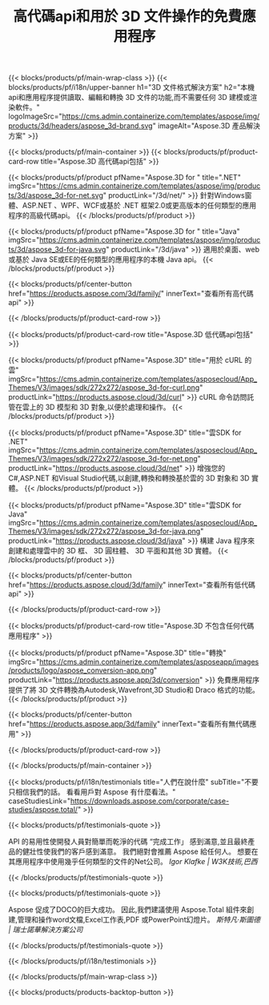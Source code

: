 ﻿---
title: 高代碼api和用於 3D 文件操作的免費應用程序 
weight: 1460
url: /zh-hant/
description: 創建編輯和轉換 3D 文件。 不需要 3D 建模軟件。 使用幾何圖形,場景層次結構,共享或分割網格,為對象設置動畫,添加目標相機。
google_site_verification: pJzfspWbY9hmASAU3ozD0x1YVIt8rcjsmkvNtlT8jsM
---
{{< blocks/products/pf/main-wrap-class >}}
{{< blocks/products/pf/i18n/upper-banner h1="3D 文件格式解決方案" h2="本機api和應用程序提供讀取、編輯和轉換 3D 文件的功能,而不需要任何 3D 建模或渲染軟件。" logoImageSrc="https://cms.admin.containerize.com/templates/aspose/img/products/3d/headers/aspose_3d-brand.svg" imageAlt="Aspose.3D 產品解決方案" >}}

{{< blocks/products/pf/main-container >}}
{{< blocks/products/pf/product-card-row title="Aspose.3D 高代碼api包括" >}}

{{< blocks/products/pf/product pfName="Aspose.3D for " title=".NET" imgSrc="https://cms.admin.containerize.com/templates/aspose/img/products/3d/aspose_3d-for-net.svg" productLink="/3d/net/" >}}
針對Windows窗體、ASP.NET 、WPF、WCF或基於 .NET 框架2.0或更高版本的任何類型的應用程序的高級代碼api。
{{< /blocks/products/pf/product >}}

{{< blocks/products/pf/product pfName="Aspose.3D for " title="Java" imgSrc="https://cms.admin.containerize.com/templates/aspose/img/products/3d/aspose_3d-for-java.svg" productLink="/3d/java" >}}
適用於桌面、web或基於 Java SE或EE的任何類型的應用程序的本機 Java api。
{{< /blocks/products/pf/product >}}

{{< blocks/products/pf/center-button href="https://products.aspose.com/3d/family/" innerText="查看所有高代碼api" >}}

{{< /blocks/products/pf/product-card-row >}}

{{< blocks/products/pf/product-card-row title="Aspose.3D 低代碼api包括" >}}

{{< blocks/products/pf/product pfName="Aspose.3D" title="用於 cURL 的雲" imgSrc="https://cms.admin.containerize.com/templates/asposecloud/App_Themes/V3/images/sdk/272x272/aspose_3d-for-curl.png" productLink="https://products.aspose.cloud/3d/curl" >}}
cURL 命令訪問託管在雲上的 3D 模型和 3D 對象,以便於處理和操作。
{{< /blocks/products/pf/product >}}

{{< blocks/products/pf/product pfName="Aspose.3D" title="雲SDK for .NET" imgSrc="https://cms.admin.containerize.com/templates/asposecloud/App_Themes/V3/images/sdk/272x272/aspose_3d-for-net.png" productLink="https://products.aspose.cloud/3d/net" >}}
增強您的 C#,ASP.NET 和Visual Studio代碼,以創建,轉換和轉換基於雲的 3D 對象和 3D 實體。
{{< /blocks/products/pf/product >}}

{{< blocks/products/pf/product pfName="Aspose.3D" title="雲SDK for Java" imgSrc="https://cms.admin.containerize.com/templates/asposecloud/App_Themes/V3/images/sdk/272x272/aspose_3d-for-java.png" productLink="https://products.aspose.cloud/3d/java" >}}
構建 Java 程序來創建和處理雲中的 3D 框、 3D 圓柱體、 3D 平面和其他 3D 實體。
{{< /blocks/products/pf/product >}}

{{< blocks/products/pf/center-button href="https://products.aspose.cloud/3d/family" innerText="查看所有低代碼api" >}}

{{< /blocks/products/pf/product-card-row >}}

{{< blocks/products/pf/product-card-row title="Aspose.3D 不包含任何代碼應用程序" >}}

{{< blocks/products/pf/product pfName="Aspose.3D" title="轉換" imgSrc="https://cms.admin.containerize.com/templates/asposeapp/images/products/logo/aspose_conversion-app.png" productLink="https://products.aspose.app/3d/conversion" >}}
免費應用程序提供了將 3D 文件轉換為Autodesk,Wavefront,3D Studio和 Draco 格式的功能。
{{< /blocks/products/pf/product >}}

{{< blocks/products/pf/center-button href="https://products.aspose.app/3d/family" innerText="查看所有無代碼應用" >}}

{{< /blocks/products/pf/product-card-row >}}

{{< /blocks/products/pf/main-container >}}

{{< blocks/products/pf/i18n/testimonials title="人們在說什麼" subTitle="不要只相信我們的話。 看看用戶對 Aspose 有什麼看法。" caseStudiesLink="https://downloads.aspose.com/corporate/case-studies/aspose.total/" >}}

{{< blocks/products/pf/testimonials-quote >}}
<p class="first">
 API 的易用性使開發人員對簡單而乾淨的代碼 “完成工作」 感到滿意,並且最終產品的健壯性使我們的客戶感到滿意。 我們絕對會推薦 Aspose 給任何人。 想要在其應用程序中使用幾乎任何類型的文件的Net公司。
 <em>
  Igor Klafke | W3K技術,巴西
 </em>
</p>

{{< /blocks/products/pf/testimonials-quote >}}

{{< blocks/products/pf/testimonials-quote >}}
<p class="second">
 Aspose 促成了DOCO的巨大成功。 因此,我們建議使用 Aspose.Total 組件來創建,管理和操作word文檔,Excel工作表,PDF 或PowerPoint幻燈片。
 <em>
  斯特凡·斯圖德 | 瑞士諾華解決方案公司
 </em>
</p>

{{< /blocks/products/pf/testimonials-quote >}}

{{< /blocks/products/pf/i18n/testimonials >}}

{{< /blocks/products/pf/main-wrap-class >}}

{{< blocks/products/products-backtop-button >}}